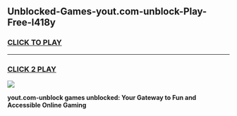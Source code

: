 
## Unblocked-Games-yout.com-unblock-Play-Free-l418y
<h3>
<a href="https://premium76.site?title=yout.com-unblock&ref=20M">CLICK TO PLAY</a></h3>
<hr>

<h3>
<a href="https://premium76.site?title=yout.com-unblock&ref=20M">CLICK 2 PLAY</a>
  
</h3>

<a href="https://premium76.site?title=yout.com-unblock&ref=19M"><img src="https://clearcache.store/games.png"></a>


**yout.com-unblock games unblocked: Your Gateway to Fun and Accessible Online Gaming**
